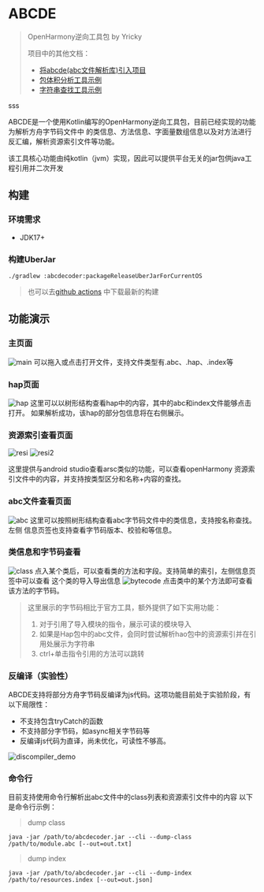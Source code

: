 # ABCDE
> OpenHarmony逆向工具包 by Yricky
> 
> 项目中的其他文档：
> - [将abcde(abc文件解析库)引入项目](docs/libabcde.md)
> - [包体积分析工具示例](examples/abclen)
> - [字符串查找工具示例](examples/findStr)

sss

ABCDE是一个使用Kotlin编写的OpenHarmony逆向工具包，目前已经实现的功能为解析方舟字节码文件中
的类信息、方法信息、字面量数组信息以及对方法进行反汇编，解析资源索引文件等功能。

该工具核心功能由纯kotlin（jvm）实现，因此可以提供平台无关的jar包供java工程引用并二次开发

## 构建
### 环境需求
- JDK17+

### 构建UberJar
```shell
./gradlew :abcdecoder:packageReleaseUberJarForCurrentOS
```
> 也可以去[github actions](https://github.com/Yricky/abcde/actions)
> 中下载最新的构建

## 功能演示
### 主页面
![main](docs/image/2025-01-02%2000.44.07.webp)
可以拖入或点击打开文件，支持文件类型有.abc、.hap、.index等
### hap页面
![hap](docs/image/2025-01-02%2000.45.38.webp)
这里可以以树形结构查看hap中的内容，其中的abc和index文件能够点击打开。
如果解析成功，该hap的部分包信息将在右侧展示。
### 资源索引查看页面
![resi](docs/image/2025-01-02%2000.46.57.webp)
![resi2](docs/image/2025-01-02%2000.47.01.webp)

这里提供与android studio查看arsc类似的功能，可以查看openHarmony
资源索引文件中的内容，并支持按类型区分和名称+内容的查找。
### abc文件查看页面
![abc](docs/image/2025-01-02%2000.48.52.webp)
这里可以按照树形结构查看abc字节码文件中的类信息，支持按名称查找。左侧
信息页签也支持查看字节码版本、校验和等信息。
### 类信息和字节码查看
![class](docs/image/2025-01-02%2000.50.08.webp)
点入某个类后，可以查看类的方法和字段。支持简单的索引，左侧信息页签中可以查看
这个类的导入导出信息
![bytecode](docs/image/2025-01-02%2000.50.37.webp)
点击类中的某个方法即可查看该方法的字节码。

> 这里展示的字节码相比于官方工具，额外提供了如下实用功能：
> 1. 对于引用了导入模块的指令，展示可读的模块导入
> 2. 如果是Hap包中的abc文件，会同时尝试解析hao包中的资源索引并在引用处展示为字符串
> 3. ctrl+单击指令引用的方法可以跳转

### 反编译（实验性）

ABCDE支持将部分方舟字节码反编译为js代码。这项功能目前处于实验阶段，有以下局限性：
- 不支持包含tryCatch的函数
- 不支持部分字节码，如async相关字节码等
- 反编译js代码为直译，尚未优化，可读性不够高。

![discompiler_demo](docs/image/2025-03-09%2021.58.31.webp)



### 命令行
目前支持使用命令行解析出abc文件中的class列表和资源索引文件中的内容
以下是命令行示例：

> dump class
```shell
java -jar /path/to/abcdecoder.jar --cli --dump-class /path/to/module.abc [--out=out.txt]
```

> dump index
```shell
java -jar /path/to/abcdecoder.jar --cli --dump-index /path/to/resources.index [--out=out.json]
```

